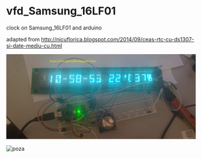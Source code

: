 # vfd_Samsung_16LF01
clock on Samsung_16LF01 and arduino

adapted from http://nicuflorica.blogspot.com/2014/09/ceas-rtc-cu-ds1307-si-date-mediu-cu.html

![poza](https://github.com/vlad-gheorghe/vfd_Samsung_16LF01/blob/main/1642323542361.jpg)

![poza](https://github.com/vlad-gheorghe/vfd_Samsung_16LF01/blob/main/arduino_manual_adjust_clock_RTC_DHT11_LCD1602.png)
